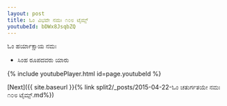 ```yaml
---
layout: post
title: ಓಂ ವಿಭವೇ ನಮಃ ೧೦೮ ಟೈಮ್ಸ್
youtubeId: bDWx8JsqbZQ
---
```

 
 
 ಓಂ ಹರ್ಯಾಕ್ಷಾಯ ನಮಃ  
 
 -  ಸಿಂಹ ರೂಪದವರು ಯಾರು 
 
  
 
  
 
 
 
 
 
 


{% include youtubePlayer.html id=page.youtubeId %}
 
[Next]({{ site.baseurl }}{% link  split2/_posts/2015-04-22-ಓಂ ಚತುರ್ಗತಯೇ ನಮಃ ೧೦೮ ಟೈಮ್ಸ್.md%})
 
